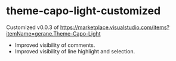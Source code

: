 # theme-capo-light-customized
Customized v0.0.3 of https://marketplace.visualstudio.com/items?itemName=gerane.Theme-Capo-Light

- Improved visibility of comments.
- Improved visibility of line highlight and selection.

